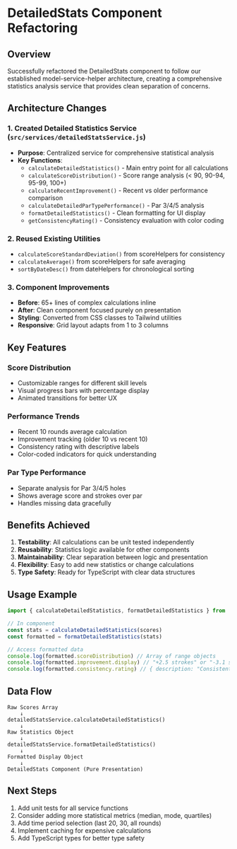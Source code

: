 # DetailedStats Component Refactoring

## Overview
Successfully refactored the DetailedStats component to follow our established model-service-helper architecture, creating a comprehensive statistics analysis service that provides clean separation of concerns.

## Architecture Changes

### 1. Created Detailed Statistics Service (`src/services/detailedStatsService.js`)
- **Purpose**: Centralized service for comprehensive statistical analysis
- **Key Functions**:
  - `calculateDetailedStatistics()` - Main entry point for all calculations
  - `calculateScoreDistribution()` - Score range analysis (< 90, 90-94, 95-99, 100+)
  - `calculateRecentImprovement()` - Recent vs older performance comparison
  - `calculateDetailedParTypePerformance()` - Par 3/4/5 analysis
  - `formatDetailedStatistics()` - Clean formatting for UI display
  - `getConsistencyRating()` - Consistency evaluation with color coding

### 2. Reused Existing Utilities
- `calculateScoreStandardDeviation()` from scoreHelpers for consistency
- `calculateAverage()` from scoreHelpers for safe averaging
- `sortByDateDesc()` from dateHelpers for chronological sorting

### 3. Component Improvements
- **Before**: 65+ lines of complex calculations inline
- **After**: Clean component focused purely on presentation
- **Styling**: Converted from CSS classes to Tailwind utilities
- **Responsive**: Grid layout adapts from 1 to 3 columns

## Key Features

### Score Distribution
- Customizable ranges for different skill levels
- Visual progress bars with percentage display
- Animated transitions for better UX

### Performance Trends
- Recent 10 rounds average calculation
- Improvement tracking (older 10 vs recent 10)
- Consistency rating with descriptive labels
- Color-coded indicators for quick understanding

### Par Type Performance
- Separate analysis for Par 3/4/5 holes
- Shows average score and strokes over par
- Handles missing data gracefully

## Benefits Achieved

1. **Testability**: All calculations can be unit tested independently
2. **Reusability**: Statistics logic available for other components
3. **Maintainability**: Clear separation between logic and presentation
4. **Flexibility**: Easy to add new statistics or change calculations
5. **Type Safety**: Ready for TypeScript with clear data structures

## Usage Example

```javascript
import { calculateDetailedStatistics, formatDetailedStatistics } from '../services/detailedStatsService'

// In component
const stats = calculateDetailedStatistics(scores)
const formatted = formatDetailedStatistics(stats)

// Access formatted data
console.log(formatted.scoreDistribution) // Array of range objects
console.log(formatted.improvement.display) // "+2.5 strokes" or "-3.1 strokes"
console.log(formatted.consistency.rating) // { description: "Consistent", color: "text-blue-400" }
```

## Data Flow

```
Raw Scores Array
    ↓
detailedStatsService.calculateDetailedStatistics()
    ↓
Raw Statistics Object
    ↓
detailedStatsService.formatDetailedStatistics()
    ↓
Formatted Display Object
    ↓
DetailedStats Component (Pure Presentation)
```

## Next Steps

1. Add unit tests for all service functions
2. Consider adding more statistical metrics (median, mode, quartiles)
3. Add time period selection (last 20, 30, all rounds)
4. Implement caching for expensive calculations
5. Add TypeScript types for better type safety